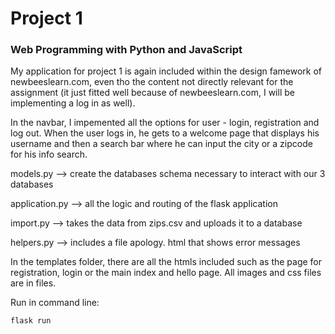 # Project 1

### Web Programming with Python and JavaScript


My application for project 1 is again included within the design famework of newbeeslearn.com, even tho the content not directly relevant for the assignment (it just fitted well because of newbeeslearn.com, I will be implementing a log in as well).

In the navbar, I impemented all the options for user - login, registration and log out.
When the user logs in, he gets to a welcome page that displays his username and then a search bar where he can input the city or a zipcode for his info search.

models.py  --> create the databases schema necessary to interact with our 3 databases

application.py --> all the logic and routing of the flask application

import.py --> takes the data from zips.csv and uploads it to a database

helpers.py --> includes a file apology. html that shows error messages

In the templates folder, there are all the htmls included such as the page for registration, login or the main index and hello page. All images and css files are in files.

Run in command line:
```bash
flask run
```
